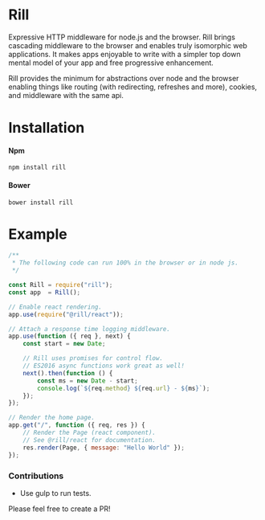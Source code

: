 # Rill
Expressive HTTP middleware for node.js and the browser.
Rill brings cascading middleware to the browser and enables truly isomorphic web applications. It makes apps enjoyable to write with a simpler top down mental model of your app and free progressive enhancement.

Rill provides the minimum for abstractions over node and the browser enabling things like routing (with redirecting, refreshes and more), cookies, and middleware with the same api.

# Installation

#### Npm
```console
npm install rill
```

#### Bower
```console
bower install rill
```

# Example

```javascript
/**
 * The following code can run 100% in the browser or in node js.
 */

const Rill = require("rill");
const app  = Rill();

// Enable react rendering.
app.use(require("@rill/react"));

// Attach a response time logging middleware.
app.use(function ({ req }, next) {
	const start = new Date;

	// Rill uses promises for control flow.
	// ES2016 async functions work great as well!
	next().then(function () {
		const ms = new Date - start;
		console.log(`${req.method} ${req.url} - ${ms}`);
	});
});

// Render the home page.
app.get("/", function ({ req, res }) {
	// Render the Page (react component).
	// See @rill/react for documentation.
	res.render(Page, { message: "Hello World" });
});
```

### Contributions

* Use gulp to run tests.

Please feel free to create a PR!
